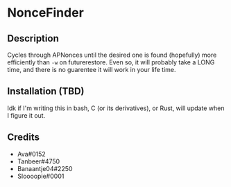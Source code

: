 # NonceFinder

## Description 
Cycles through APNonces until the desired one is found (hopefully) more efficiently than `-w` on futurerestore. Even so, it will probably take a LONG time, and there is no guarentee it will work in your life time.

## Installation (TBD)
Idk if I'm writing this in bash, C (or its derivatives), or Rust, will update when I figure it out.



## Credits
* Ava#0152
* Tanbeer#4750
* Banaantje04#2250
* Sloooopie#0001
